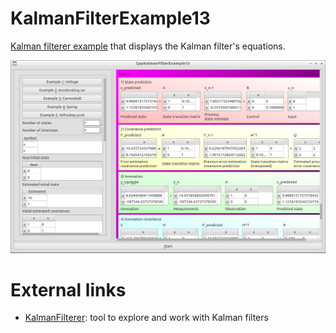 # KalmanFilterExample13

[Kalman filterer example](https://github.com/richelbilderbeek/KalmanFilterExample) that displays 
the Kalman filter's equations.

![The equations](equations.png)

# External links

 * [KalmanFilterer](https://github.com/richelbilderbeek/KalmanFilterer): tool to explore and work with Kalman filters
